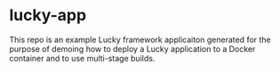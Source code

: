 # lucky-app

This repo is an example Lucky framework applicaiton generated for the purpose of demoing how to deploy a Lucky application to a Docker container and to use multi-stage builds.
